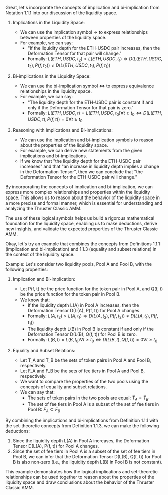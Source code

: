 Great, let's incorporate the concepts of implication and bi-implication from Notation 1.1.1 into our discussion of the liquidity space.

1. Implications in the Liquidity Space:
   - We can use the implication symbol ⇒ to express relationships between properties of the liquidity space.
   - For example, we can say:
     - "If the liquidity depth for the ETH-USDC pair increases, then the Deformation Tensor for that pair will change."
     - Formally: $L(ETH, USDC, t_2) > L(ETH, USDC, t_1) \Rightarrow D(L(ETH, USDC, t_2), P(f, t_2)) \neq D(L(ETH, USDC, t_1), P(f, t_1))$

2. Bi-implications in the Liquidity Space:
   - We can use the bi-implication symbol ⇔ to express equivalence relationships in the liquidity space.
   - For example, we can say:
     - "The liquidity depth for the ETH-USDC pair is constant if and only if the Deformation Tensor for that pair is zero."
     - Formally: $L(ETH, USDC, t) = L(ETH, USDC, t_0) \forall t \geq t_0 \Leftrightarrow D(L(ETH, USDC, t), P(f, t)) = 0 \forall t \geq t_0$

3. Reasoning with Implications and Bi-implications:
   - We can use the implication and bi-implication symbols to reason about the properties of the liquidity space.
   - For example, we can derive new statements from the given implications and bi-implications.
   - If we know that "the liquidity depth for the ETH-USDC pair increases" and that "an increase in liquidity depth implies a change in the Deformation Tensor", then we can conclude that "the Deformation Tensor for the ETH-USDC pair will change."

By incorporating the concepts of implication and bi-implication, we can express more complex relationships and properties within the liquidity space. This allows us to reason about the behavior of the liquidity space in a more precise and formal manner, which is essential for understanding and analyzing the Thruster Classic AMM.

The use of these logical symbols helps us build a rigorous mathematical foundation for the liquidity space, enabling us to make deductions, derive new insights, and validate the expected properties of the Thruster Classic AMM.

Okay, let's try an example that combines the concepts from Definitions 1.1.1 (implication and bi-implication) and 1.1.3 (equality and subset relations) in the context of the liquidity space.

Example:
Let's consider two liquidity pools, Pool A and Pool B, with the following properties:

1. Implication and Bi-implication:
   - Let P(f, t) be the price function for the token pair in Pool A, and Q(f, t) be the price function for the token pair in Pool B.
   - We know that:
     - If the liquidity depth L(A) in Pool A increases, then the Deformation Tensor D(L(A), P(f, t)) for Pool A changes.
     - Formally: $L(A, t_2) > L(A, t_1) \Rightarrow D(L(A, t_2), P(f, t_2)) \neq D(L(A, t_1), P(f, t_1))$
     - The liquidity depth L(B) in Pool B is constant if and only if the Deformation Tensor D(L(B), Q(f, t)) for Pool B is zero.
     - Formally: $L(B, t) = L(B, t_0) \forall t \geq t_0 \Leftrightarrow D(L(B, t), Q(f, t)) = 0 \forall t \geq t_0$

2. Equality and Subset Relations:
   - Let T_A and T_B be the sets of token pairs in Pool A and Pool B, respectively.
   - Let F_A and F_B be the sets of fee tiers in Pool A and Pool B, respectively.
   - We want to compare the properties of the two pools using the concepts of equality and subset relations.
   - We can say that:
     - The sets of token pairs in the two pools are equal: $T_A = T_B$
     - The set of fee tiers in Pool A is a subset of the set of fee tiers in Pool B: $F_A \subseteq F_B$

By combining the implications and bi-implications from Definition 1.1.1 with the set-theoretic concepts from Definition 1.1.3, we can make the following deductions:

1. Since the liquidity depth L(A) in Pool A increases, the Deformation Tensor D(L(A), P(f, t)) for Pool A changes.
2. Since the set of fee tiers in Pool A is a subset of the set of fee tiers in Pool B, we can infer that the Deformation Tensor D(L(B), Q(f, t)) for Pool B is also non-zero (i.e., the liquidity depth L(B) in Pool B is not constant).

This example demonstrates how the logical implications and set-theoretic relationships can be used together to reason about the properties of the liquidity space and draw conclusions about the behavior of the Thruster Classic AMM.
